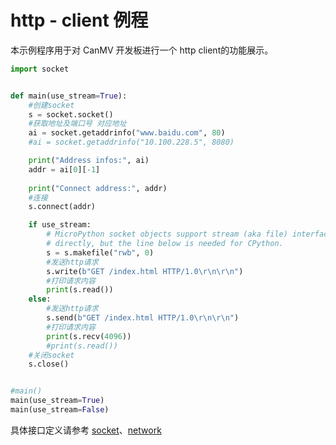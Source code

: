 # http - client 例程

本示例程序用于对 CanMV 开发板进行一个 http client的功能展示。

```python
import socket


def main(use_stream=True):
    #创建socket
    s = socket.socket()
    #获取地址及端口号 对应地址
    ai = socket.getaddrinfo("www.baidu.com", 80)
    #ai = socket.getaddrinfo("10.100.228.5", 8080)

    print("Address infos:", ai)
    addr = ai[0][-1]
    
    print("Connect address:", addr)
    #连接
    s.connect(addr)

    if use_stream:
        # MicroPython socket objects support stream (aka file) interface
        # directly, but the line below is needed for CPython.
        s = s.makefile("rwb", 0)
        #发送http请求
        s.write(b"GET /index.html HTTP/1.0\r\n\r\n")
        #打印请求内容
        print(s.read())
    else:
        #发送http请求
        s.send(b"GET /index.html HTTP/1.0\r\n\r\n")
        #打印请求内容
        print(s.recv(4096))
        #print(s.read())
    #关闭socket
    s.close()


#main()
main(use_stream=True)
main(use_stream=False)


```

具体接口定义请参考 [socket](../../api/extmod/K230_CanMV_socket模块API手册.md)、[network](../../api/extmod/K230_CanMV_network模块API手册.md)
